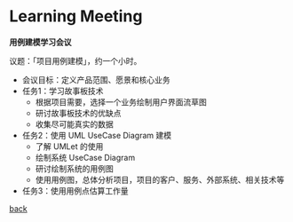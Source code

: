 # Learning Meeting



**用例建模学习会议**

议题：「项目用例建模」，约一个小时。

- 会议目标：定义产品范围、愿景和核心业务
- 任务1：学习故事板技术
  - 根据项目需要，选择一个业务绘制用户界面流草图
  - 研讨故事板技术的优缺点
  - 收集尽可能真实的数据
- 任务2：使用 UML UseCase Diagram 建模
  - 了解 UMLet 的使用
  - 绘制系统 UseCase Diagram
  - 研讨绘制系统的用例图
  - 使用用例图，总体分析项目，项目的客户、服务、外部系统、相关技术等
- 任务3：使用用例点估算工作量

[back](../../)